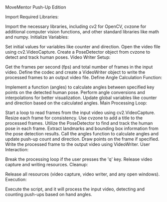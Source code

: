 MoveMentor Push-Up Edition


Import Required Libraries:

Import the necessary libraries, including cv2 for OpenCV, cvzone for additional computer vision functions, and other standard libraries like math and numpy.
Initialize Variables:

Set initial values for variables like counter and direction.
Open the video file using cv2.VideoCapture.
Create a PoseDetector object from cvzone to detect and track human poses.
Video Writer Setup:

Get the frames per second (fps) and total number of frames in the input video.
Define the codec and create a VideoWriter object to write the processed frames to an output video file.
Define Angle Calculation Function:

Implement a function (angles) to calculate angles between specified key points on the detected human pose.
Perform angle conversions and interpolations for better visualization.
Update global variables like counter and direction based on the calculated angles.
Main Processing Loop:

Start a loop to read frames from the input video using cv2.VideoCapture.
Resize each frame for consistency.
Use cvzone to add a title to the processed frames.
Utilize the PoseDetector to find and track the human pose in each frame.
Extract landmarks and bounding box information from the pose detection results.
Call the angles function to calculate angles and update push-up count and direction.
Draw points on the frame if specified.
Write the processed frame to the output video using VideoWriter.
User Interaction:

Break the processing loop if the user presses the 'q' key.
Release video capture and writing resources.
Cleanup:

Release all resources (video capture, video writer, and any open windows).
Execution:

Execute the script, and it will process the input video, detecting and counting push-ups based on hand angles.
